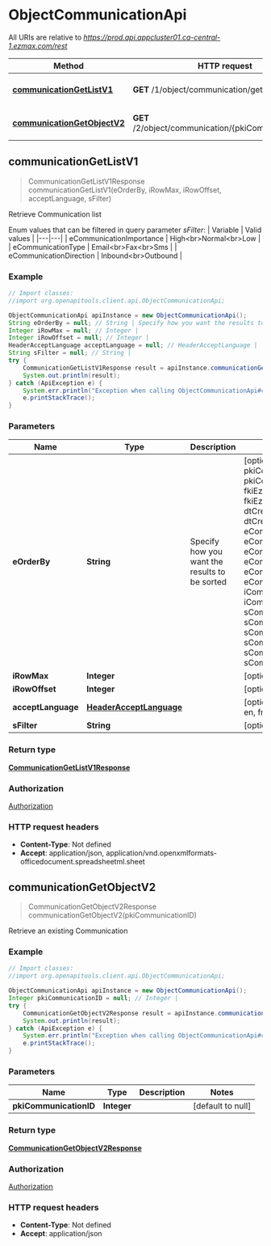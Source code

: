 # ObjectCommunicationApi

All URIs are relative to *https://prod.api.appcluster01.ca-central-1.ezmax.com/rest*

Method | HTTP request | Description
------------- | ------------- | -------------
[**communicationGetListV1**](ObjectCommunicationApi.md#communicationGetListV1) | **GET** /1/object/communication/getList | Retrieve Communication list
[**communicationGetObjectV2**](ObjectCommunicationApi.md#communicationGetObjectV2) | **GET** /2/object/communication/{pkiCommunicationID} | Retrieve an existing Communication



## communicationGetListV1

> CommunicationGetListV1Response communicationGetListV1(eOrderBy, iRowMax, iRowOffset, acceptLanguage, sFilter)

Retrieve Communication list

Enum values that can be filtered in query parameter *sFilter*:  | Variable | Valid values | |---|---| | eCommunicationImportance | High&lt;br&gt;Normal&lt;br&gt;Low | | eCommunicationType | Email&lt;br&gt;Fax&lt;br&gt;Sms | | eCommunicationDirection | Inbound&lt;br&gt;Outbound |

### Example

```java
// Import classes:
//import org.openapitools.client.api.ObjectCommunicationApi;

ObjectCommunicationApi apiInstance = new ObjectCommunicationApi();
String eOrderBy = null; // String | Specify how you want the results to be sorted
Integer iRowMax = null; // Integer | 
Integer iRowOffset = null; // Integer | 
HeaderAcceptLanguage acceptLanguage = null; // HeaderAcceptLanguage | 
String sFilter = null; // String | 
try {
    CommunicationGetListV1Response result = apiInstance.communicationGetListV1(eOrderBy, iRowMax, iRowOffset, acceptLanguage, sFilter);
    System.out.println(result);
} catch (ApiException e) {
    System.err.println("Exception when calling ObjectCommunicationApi#communicationGetListV1");
    e.printStackTrace();
}
```

### Parameters


Name | Type | Description  | Notes
------------- | ------------- | ------------- | -------------
 **eOrderBy** | **String**| Specify how you want the results to be sorted | [optional] [default to null] [enum: pkiCommunicationID_ASC, pkiCommunicationID_DESC, fkiEzsignfolderID_ASC, fkiEzsignfolderID_DESC, dtCreatedDate_ASC, dtCreatedDate_DESC, eCommunicationDirection_ASC, eCommunicationDirection_DESC, eCommunicationImportance_ASC, eCommunicationImportance_DESC, eCommunicationType_ASC, eCommunicationType_DESC, iCommunicationrecipientCount_ASC, iCommunicationrecipientCount_DESC, sCommunicationSubject_ASC, sCommunicationSubject_DESC, sCommunicationSender_ASC, sCommunicationSender_DESC, sCommunicationRecipient_ASC, sCommunicationRecipient_DESC]
 **iRowMax** | **Integer**|  | [optional] [default to null]
 **iRowOffset** | **Integer**|  | [optional] [default to null]
 **acceptLanguage** | [**HeaderAcceptLanguage**](.md)|  | [optional] [default to null] [enum: *, en, fr]
 **sFilter** | **String**|  | [optional] [default to null]

### Return type

[**CommunicationGetListV1Response**](CommunicationGetListV1Response.md)

### Authorization

[Authorization](../README.md#Authorization)

### HTTP request headers

- **Content-Type**: Not defined
- **Accept**: application/json, application/vnd.openxmlformats-officedocument.spreadsheetml.sheet


## communicationGetObjectV2

> CommunicationGetObjectV2Response communicationGetObjectV2(pkiCommunicationID)

Retrieve an existing Communication



### Example

```java
// Import classes:
//import org.openapitools.client.api.ObjectCommunicationApi;

ObjectCommunicationApi apiInstance = new ObjectCommunicationApi();
Integer pkiCommunicationID = null; // Integer | 
try {
    CommunicationGetObjectV2Response result = apiInstance.communicationGetObjectV2(pkiCommunicationID);
    System.out.println(result);
} catch (ApiException e) {
    System.err.println("Exception when calling ObjectCommunicationApi#communicationGetObjectV2");
    e.printStackTrace();
}
```

### Parameters


Name | Type | Description  | Notes
------------- | ------------- | ------------- | -------------
 **pkiCommunicationID** | **Integer**|  | [default to null]

### Return type

[**CommunicationGetObjectV2Response**](CommunicationGetObjectV2Response.md)

### Authorization

[Authorization](../README.md#Authorization)

### HTTP request headers

- **Content-Type**: Not defined
- **Accept**: application/json

